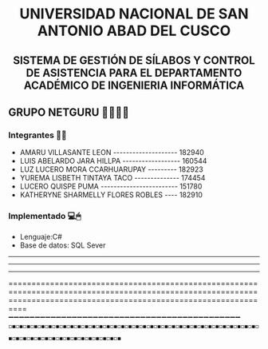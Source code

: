 <h1 align="center">UNIVERSIDAD NACIONAL DE SAN ANTONIO ABAD DEL CUSCO</h1>
<h2 align="center">SISTEMA DE GESTIÓN DE SÍLABOS Y CONTROL DE ASISTENCIA PARA EL DEPARTAMENTO ACADÉMICO DE INGENIERIA INFORMÁTICA</h2> 
<h2 align="left"> GRUPO NETGURU 👩‍💻👨‍💻</h2> 


<h3 align="left"> Integrantes 📄📌 </h2> 


- AMARU VILLASANTE LEON -------------------- 182940<br>
- LUIS ABELARDO JARA HILLPA ------------------ 160544<br>
- LUZ LUCERO MORA CCARHUARUPAY --------- 182923<br>
- YUREMA LISBETH TINTAYA TACO -------------- 174454<br>
- LUCERO QUISPE PUMA ------------------------ 151780<br>
- KATHERYNE SHARMELLY FLORES ROBLES ---- 182910<br>



<h3 align="left"> Implementado 💻🖱</h2>        
                                                 
- Lenguaje:C# 
-  Base de datos: SQL Sever
************************************************
************************************************
************************************************
======================================================================================================================================================================
➖➖➖➖➖➖➖➖➖➖➖➖➖➖➖➖➖➖➖➖➖➖➖➖➖➖➖➖➖➖➖➖➖➖➖➖➖➖➖➖➖➖➖➖
◽◾◽◾◽◾◽◾◽◾◽◾◽◾◽◾◽◾◽◾◽◾◽◾◽◾◽◾◽◾◽◾◽◾◽◾◽◾◽◾◽◾◽◾◽◾◽◾◽◾◽◾◽◾◽◾◽◾◽◾◽◾◽◾◽◾◽◾◽◾◽◾◽◾◽◾◽◾◽◾◽◾◽◾◽◾◽◾◽◾◽◾◽◾◽◾◽◾◽◾

